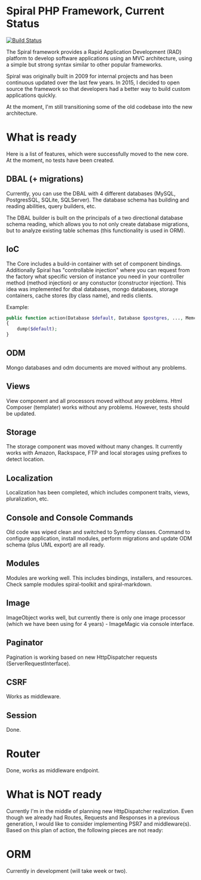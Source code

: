 Spiral PHP Framework, Current Status
=======================
[![Build Status](https://travis-ci.org/spiral-php/spiral.svg?branch=master)](https://travis-ci.org/spiral-php/spiral)

The Spiral framework provides a Rapid Application Development (RAD) platform to develop software applications 
using an MVC architecture, using a simple but strong syntax similar to other popular frameworks.

Spiral was originally built in 2009 for internal projects and has been continuous updated over the last
 few years. In 2015, I decided to open source the framework so that developers had a better way to build
  custom applications quickly.  

At the moment, I'm still transitioning some of the old codebase into the new architecture.

What is ready
=================
Here is a list of features, which were successfully moved to the new core. At the moment, no tests 
have been created.

DBAL (+ migrations)
-------------
Currently, you can use the DBAL with 4 different databases (MySQL, PostgresSQL, SQLite, SQLServer).
The database schema has building and reading abilities, query builders, etc. 

The DBAL builder is built on the principals of a two directional database schema reading, which allows 
you to not only create database migrations, but to analyze existing table schemas (this functionality
is used in ORM).

IoC
-------------
The Core includes a build-in container with set of component bindings. Additionally Spiral has 
"controllable injection" where you can request from the factory what specific version of instance you
need in your controller method (method injection) or any constuctor (constructor injection). This idea
was implemented for dbal databases, mongo databases, storage containers, cache stores (by class name), 
and redis clients.

Example:
```php
public function action(Database $default, Database $postgres, ..., MemcacheStore $memcache)
{
    dump($default);
}
```

ODM
-------------
Mongo databases and odm documents are moved without any problems.

Views
-------------
View component and all processors moved without any problems. Html Composer (templater) works without
any problems. However, tests should be updated.

Storage
-------------
The storage component was moved without many changes. It currently works with Amazon, Rackspace, FTP
and local storages using prefixes to detect location.

Localization
-------------
Localization has been completed, which includes component traits, views, pluralization, etc.

Console and Console Commands
-------------
Old code was wiped clean and switched to Symfony classes. Command to configure application, install 
modules, perform migrations and update ODM schema (plus UML export) are all ready.

Modules
-------------
Modules are working well. This includes bindings, installers, and resources. Check sample modules 
spiral-toolkit and spiral-markdown.

Image
-------------
ImageObject works well, but currently there is only one image processor (which we have been using for
4 years) - ImageMagic via console interface.

Paginator
-------------
Pagination is working based on new HttpDispatcher requests (ServerRequestInterface).

CSRF
-------------
Works as middleware.

Session
-------------
Done.

Router
=================
Done, works as middleware endpoint.

What is NOT ready
=================
Currently I'm in the middle of planning new HttpDispatcher realization. Even though we already had
Routes, Requests and Responses in a previous generation, I would like to consider implementing PSR7
and middleware(s). Based on this plan of action, the following pieces are not ready:

ORM
=================
Currently in development (will take week or two). 